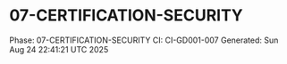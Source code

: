 # 07-CERTIFICATION-SECURITY
Phase: 07-CERTIFICATION-SECURITY
CI: CI-GD001-007
Generated: Sun Aug 24 22:41:21 UTC 2025
